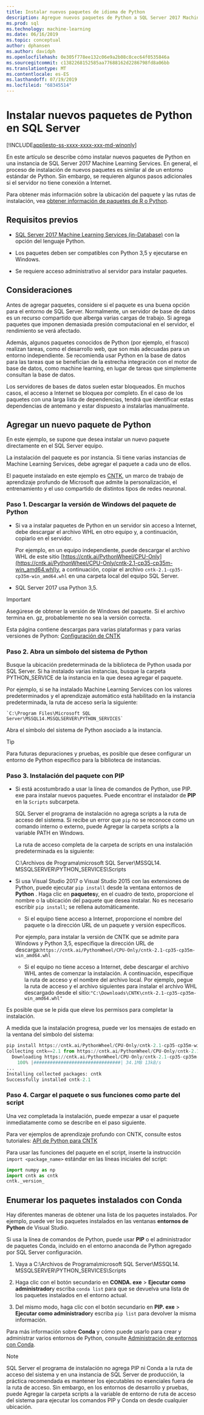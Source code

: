```yaml
---
title: Instalar nuevos paquetes de idioma de Python
description: Agregue nuevos paquetes de Python a SQL Server 2017 Machine Learning Services (in-Database) y Machine Learning Server (independiente).
ms.prod: sql
ms.technology: machine-learning
ms.date: 06/16/2019
ms.topic: conceptual
author: dphansen
ms.author: davidph
ms.openlocfilehash: 0e305f778ee132c06e9a2b08c8cec64f0535846a
ms.sourcegitcommit: c1382268152585aa77688162d2286798fd8a06bb
ms.translationtype: MT
ms.contentlocale: es-ES
ms.lasthandoff: 07/19/2019
ms.locfileid: "68345514"
---
```

# <a name="install-new-python-packages-on-sql-server"></a>Instalar nuevos paquetes de Python en SQL Server
[!INCLUDE[appliesto-ss-xxxx-xxxx-xxx-md-winonly](../../includes/appliesto-ss-xxxx-xxxx-xxx-md-winonly.md)]

En este artículo se describe cómo instalar nuevos paquetes de Python en una instancia de SQL Server 2017 Machine Learning Services. En general, el proceso de instalación de nuevos paquetes es similar al de un entorno estándar de Python. Sin embargo, se requieren algunos pasos adicionales si el servidor no tiene conexión a Internet.

Para obtener más información sobre la ubicación del paquete y las rutas de instalación, vea [obtener información de paquetes de R o Python](../package-management/installed-package-information.md).

## <a name="prerequisites"></a>Requisitos previos

+ [SQL Server 2017 Machine Learning Services (in-Database)](../install/sql-machine-learning-services-windows-install.md) con la opción del lenguaje Python. 

+ Los paquetes deben ser compatibles con Python 3,5 y ejecutarse en Windows. 

+ Se requiere acceso administrativo al servidor para instalar paquetes.

## <a name="considerations"></a>Consideraciones

Antes de agregar paquetes, considere si el paquete es una buena opción para el entorno de SQL Server. Normalmente, un servidor de base de datos es un recurso compartido que alberga varias cargas de trabajo. Si agrega paquetes que imponen demasiada presión computacional en el servidor, el rendimiento se verá afectado. 

Además, algunos paquetes conocidos de Python (por ejemplo, el frasco) realizan tareas, como el desarrollo web, que son más adecuadas para un entorno independiente. Se recomienda usar Python en la base de datos para las tareas que se benefician de la estrecha integración con el motor de base de datos, como machine learning, en lugar de tareas que simplemente consultan la base de datos.

Los servidores de bases de datos suelen estar bloqueados. En muchos casos, el acceso a Internet se bloquea por completo. En el caso de los paquetes con una larga lista de dependencias, tendrá que identificar estas dependencias de antemano y estar dispuesto a instalarlas manualmente.

## <a name="add-a-new-python-package"></a>Agregar un nuevo paquete de Python

En este ejemplo, se supone que desea instalar un nuevo paquete directamente en el SQL Server equipo.

La instalación del paquete es por instancia. Si tiene varias instancias de Machine Learning Services, debe agregar el paquete a cada uno de ellos.

El paquete instalado en este ejemplo es [CNTK](https://docs.microsoft.com/cognitive-toolkit/), un marco de trabajo de aprendizaje profundo de Microsoft que admite la personalización, el entrenamiento y el uso compartido de distintos tipos de redes neuronal.

### <a name="step-1-download-the-windows-version-of-the-python-package"></a>Paso 1. Descargar la versión de Windows del paquete de Python

+ Si va a instalar paquetes de Python en un servidor sin acceso a Internet, debe descargar el archivo WHL en otro equipo y, a continuación, copiarlo en el servidor.

    Por ejemplo, en un equipo independiente, puede descargar el archivo WHL de este sitio [https://cntk.ai/PythonWheel/CPU-Only](https://cntk.ai/PythonWheel/CPU-Only/cntk-2.1-cp35-cp35m-win_amd64.whl)y, a continuación, copiar el archivo `cntk-2.1-cp35-cp35m-win_amd64.whl` en una carpeta local del equipo SQL Server.

+ SQL Server 2017 usa Python 3,5. 

> [!IMPORTANT]
> Asegúrese de obtener la versión de Windows del paquete. Si el archivo termina en. gz, probablemente no sea la versión correcta.

Esta página contiene descargas para varias plataformas y para varias versiones de Python: [Configuración de CNTK](https://docs.microsoft.com/cognitive-toolkit/Setup-CNTK-on-your-machine)

### <a name="step-2-open-a-python-command-prompt"></a>Paso 2. Abra un símbolo del sistema de Python

Busque la ubicación predeterminada de la biblioteca de Python usada por SQL Server. Si ha instalado varias instancias, busque la carpeta PYTHON_SERVICE de la instancia en la que desea agregar el paquete.

Por ejemplo, si se ha instalado Machine Learning Services con los valores predeterminados y el aprendizaje automático está habilitado en la instancia predeterminada, la ruta de acceso sería la siguiente:

    `C:\Program Files\Microsoft SQL Server\MSSQL14.MSSQLSERVER\PYTHON_SERVICES`

Abra el símbolo del sistema de Python asociado a la instancia.

> [!TIP]
> Para futuras depuraciones y pruebas, es posible que desee configurar un entorno de Python específico para la biblioteca de instancias.

### <a name="step-3-install-the-package-using-pip"></a>Paso 3. Instalación del paquete con PIP

+ Si está acostumbrado a usar la línea de comandos de Python, use PIP. exe para instalar nuevos paquetes. Puede encontrar el instalador de **PIP** en la `Scripts` subcarpeta. 

  SQL Server el programa de instalación no agrega scripts a la ruta de acceso del sistema. Si recibe un error que `pip` no se reconoce como un comando interno o externo, puede Agregar la carpeta scripts a la variable PATH en Windows.

  La ruta de acceso completa  de la carpeta de scripts en una instalación predeterminada es la siguiente:

    C:\Archivos de Programa\microsoft SQL Server\MSSQL14. MSSQLSERVER\PYTHON_SERVICES\Scripts

+ Si usa Visual Studio 2017 o Visual Studio 2015 con las extensiones de Python, puede ejecutar `pip install` desde la ventana entornos de **Python** . Haga clic en **paquetes**y, en el cuadro de texto, proporcione el nombre o la ubicación del paquete que desea instalar. No es necesario escribir `pip install`; se rellena automáticamente. 

    - Si el equipo tiene acceso a Internet, proporcione el nombre del paquete o la dirección URL de un paquete y versión específicos. 
    
    Por ejemplo, para instalar la versión de CNTK que se admite para Windows y Python 3,5, especifique la dirección URL de descarga:`https://cntk.ai/PythonWheel/CPU-Only/cntk-2.1-cp35-cp35m-win_amd64.whl`

    - Si el equipo no tiene acceso a Internet, debe descargar el archivo WHL antes de comenzar la instalación. A continuación, especifique la ruta de acceso y el nombre del archivo local. Por ejemplo, pegue la ruta de acceso y el archivo siguientes para instalar el archivo WHL descargado desde el sitio:`"C:\Downloads\CNTK\cntk-2.1-cp35-cp35m-win_amd64.whl"`

Es posible que se le pida que eleve los permisos para completar la instalación.

A medida que la instalación progresa, puede ver los mensajes de estado en la ventana del símbolo del sistema:

```python
pip install https://cntk.ai/PythonWheel/CPU-Only/cntk-2.1-cp35-cp35m-win_amd64.whl
Collecting cntk==2.1 from https://cntk.ai/PythonWheel/CPU-Only/cntk-2.1-cp35-cp35m-win_amd64.whl
  Downloading https://cntk.ai/PythonWheel/CPU-Only/cntk-2.1-cp35-cp35m-win_amd64.whl (34.1MB)
    100% |################################| 34.1MB 13kB/s
...
Installing collected packages: cntk
Successfully installed cntk-2.1
```


### <a name="step-4-load-the-package-or-its-functions-as-part-of-your-script"></a>Paso 4. Cargar el paquete o sus funciones como parte del script

Una vez completada la instalación, puede empezar a usar el paquete inmediatamente como se describe en el paso siguiente.

Para ver ejemplos de aprendizaje profundo con CNTK, consulte estos tutoriales: [API de Python para CNTK](https://cntk.ai/pythondocs/tutorials.html)

Para usar las funciones del paquete en el script, inserte la instrucción `import <package_name>` estándar en las líneas iniciales del script:

```python
import numpy as np
import cntk as cntk
cntk._version_
```

## <a name="list-installed-packages-using-conda"></a>Enumerar los paquetes instalados con Conda

Hay diferentes maneras de obtener una lista de los paquetes instalados. Por ejemplo, puede ver los paquetes instalados en las ventanas **entornos de Python** de Visual Studio.

Si usa la línea de comandos de Python, puede usar **PIP** o el administrador de  paquetes Conda, incluido en el entorno anaconda de Python agregado por SQL Server configuración.

1. Vaya a C:\Archivos de Programa\microsoft SQL Server\MSSQL14. MSSQLSERVER\PYTHON_SERVICES\Scripts

1. Haga clic con el botón secundario en **CONDA. exe** > **Ejecutar como administrador**y escriba `conda list` para que se devuelva una lista de los paquetes instalados en el entorno actual.

1. Del mismo modo, haga clic con el botón secundario en **PIP. exe** > **Ejecutar como administrador**y escriba `pip list` para devolver la misma información. 

Para más información sobre **Conda** y cómo puede usarlo para crear y administrar varios entornos de Python, consulte [Administración de entornos con Conda](https://conda.io/docs/user-guide/tasks/manage-environments.html).

> [!Note]
> SQL Server el programa de instalación no agrega PIP ni Conda a la ruta de acceso del sistema y en una instancia de SQL Server de producción, la práctica recomendada es mantener los ejecutables no esenciales fuera de la ruta de acceso. Sin embargo, en los entornos de desarrollo y pruebas, puede Agregar la carpeta scripts a la variable de entorno de ruta de acceso del sistema para ejecutar los comandos PIP y Conda on desde cualquier ubicación.
